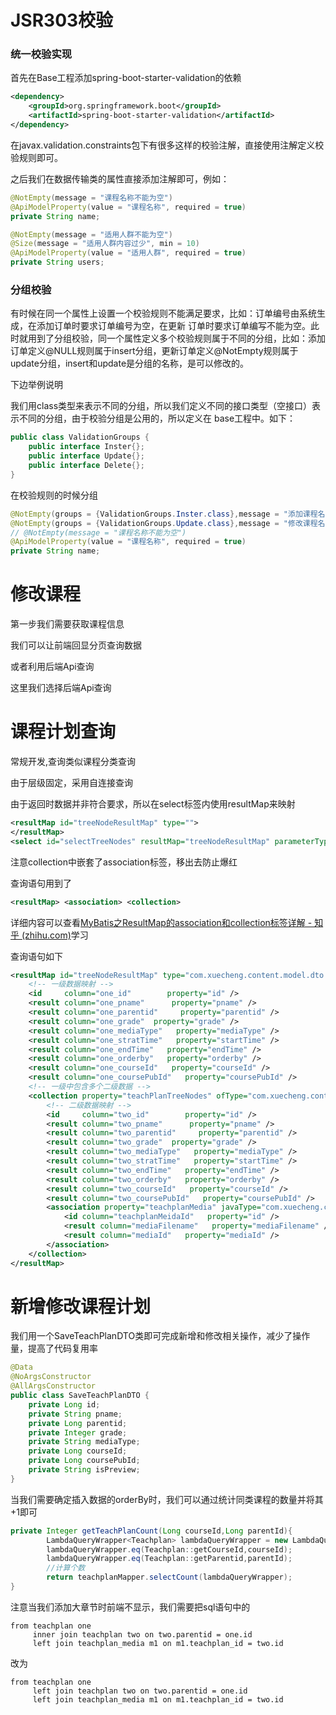 # JSR303校验

### 统一校验实现

首先在Base工程添加spring-boot-starter-validation的依赖

```xml
<dependency>       
	<groupId>org.springframework.boot</groupId>      
    <artifactId>spring-boot-starter-validation</artifactId>   
</dependency>  
```

在javax.validation.constraints包下有很多这样的校验注解，直接使用注解定义校验规则即可。

之后我们在数据传输类的属性直接添加注解即可，例如：

```java
@NotEmpty(message = "课程名称不能为空")
@ApiModelProperty(value = "课程名称", required = true)
private String name;

@NotEmpty(message = "适用人群不能为空")
@Size(message = "适用人群内容过少", min = 10)
@ApiModelProperty(value = "适用人群", required = true)
private String users;
```

### **分组校验**

有时候在同一个属性上设置一个校验规则不能满足要求，比如：订单编号由系统生成，在添加订单时要求订单编号为空，在更新 订单时要求订单编写不能为空。此时就用到了分组校验，同一个属性定义多个校验规则属于不同的分组，比如：添加订单定义@NULL规则属于insert分组，更新订单定义@NotEmpty规则属于update分组，insert和update是分组的名称，是可以修改的。

下边举例说明

我们用class类型来表示不同的分组，所以我们定义不同的接口类型（空接口）表示不同的分组，由于校验分组是公用的，所以定义在 base工程中。如下：

```java
public class ValidationGroups {
    public interface Inster{};
    public interface Update{};
    public interface Delete{};
}
```

在校验规则的时候分组

```java
@NotEmpty(groups = {ValidationGroups.Inster.class},message = "添加课程名称不能为空")
@NotEmpty(groups = {ValidationGroups.Update.class},message = "修改课程名称不能为空")
// @NotEmpty(message = "课程名称不能为空")
@ApiModelProperty(value = "课程名称", required = true)
private String name;
```

# 修改课程

第一步我们需要获取课程信息

我们可以让前端回显分页查询数据

或者利用后端Api查询

这里我们选择后端Api查询

# 课程计划查询

常规开发,查询类似课程分类查询

由于层级固定，采用自连接查询

由于返回时数据并非符合要求，所以在select标签内使用resultMap来映射

```xml
<resultMap id="treeNodeResultMap" type="">
</resultMap>
<select id="selectTreeNodes" resultMap="treeNodeResultMap" parameterType="java.lang.Long">
```

注意collection中嵌套了association标签，移出去防止爆红

查询语句用到了

```xml
<resultMap> <association> <collection>
```

详细内容可以查看[MyBatis之ResultMap的association和collection标签详解 - 知乎 (zhihu.com)](https://zhuanlan.zhihu.com/p/572129887)学习

查询语句如下

```xml
<resultMap id="treeNodeResultMap" type="com.xuecheng.content.model.dto.TeachplanDTO">
    <!-- 一级数据映射 -->
    <id     column="one_id"        property="id" />
    <result column="one_pname"      property="pname" />
    <result column="one_parentid"     property="parentid" />
    <result column="one_grade"  property="grade" />
    <result column="one_mediaType"   property="mediaType" />
    <result column="one_stratTime"   property="startTime" />
    <result column="one_endTime"   property="endTime" />
    <result column="one_orderby"   property="orderby" />
    <result column="one_courseId"   property="courseId" />
    <result column="one_coursePubId"   property="coursePubId" />
    <!-- 一级中包含多个二级数据 -->
    <collection property="teachPlanTreeNodes" ofType="com.xuecheng.content.model.dto.TeachplanDTO">
        <!-- 二级数据映射 -->
        <id     column="two_id"        property="id" />
        <result column="two_pname"      property="pname" />
        <result column="two_parentid"     property="parentid" />
        <result column="two_grade"  property="grade" />
        <result column="two_mediaType"   property="mediaType" />
        <result column="two_stratTime"   property="startTime" />
        <result column="two_endTime"   property="endTime" />
        <result column="two_orderby"   property="orderby" />
        <result column="two_courseId"   property="courseId" />
        <result column="two_coursePubId"   property="coursePubId" />
        <association property="teachplanMedia" javaType="com.xuecheng.content.model.po.TeachplanMedia">
            <id column="teachplanMeidaId"   property="id" />
            <result column="mediaFilename"   property="mediaFilename" />
            <result column="mediaId"   property="mediaId" />
        </association>
    </collection>
</resultMap>
```

# 新增修改课程计划

我们用一个SaveTeachPlanDTO类即可完成新增和修改相关操作，减少了操作量，提高了代码复用率

```java
@Data
@NoArgsConstructor
@AllArgsConstructor
public class SaveTeachPlanDTO {
    private Long id;
    private String pname;
    private Long parentid;
    private Integer grade;
    private String mediaType;
    private Long courseId;
    private Long coursePubId;
    private String isPreview;
}
```

当我们需要确定插入数据的orderBy时，我们可以通过统计同类课程的数量并将其+1即可

```java
private Integer getTeachPlanCount(Long courseId,Long parentId){
        LambdaQueryWrapper<Teachplan> lambdaQueryWrapper = new LambdaQueryWrapper<>();
        lambdaQueryWrapper.eq(Teachplan::getCourseId,courseId);
        lambdaQueryWrapper.eq(Teachplan::getParentid,parentId);
        //计算个数
        return teachplanMapper.selectCount(lambdaQueryWrapper);
}
```

注意当我们添加大章节时前端不显示，我们需要把sql语句中的

```mysql
from teachplan one
     inner join teachplan two on two.parentid = one.id
     left join teachplan_media m1 on m1.teachplan_id = two.id
```

改为

```mysql
from teachplan one
     left join teachplan two on two.parentid = one.id
     left join teachplan_media m1 on m1.teachplan_id = two.id
```


